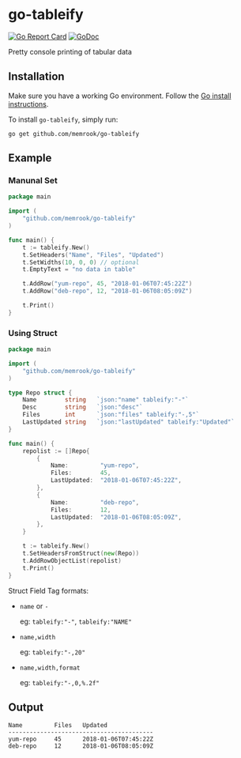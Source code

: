 # go-tableify

[![Go Report Card](https://goreportcard.com/badge/github.com/subchen/go-tableify)](https://goreportcard.com/report/github.com/subchen/go-tableify)
[![GoDoc](https://godoc.org/github.com/subchen/go-tableify?status.svg)](https://godoc.org/github.com/subchen/go-tableify)

Pretty console printing of tabular data

## Installation

Make sure you have a working Go environment. Follow the [Go install instructions](http://golang.org/doc/install.html).

To install `go-tableify`, simply run:

```
go get github.com/memrook/go-tableify
```

## Example

### Manunal Set

```go
package main

import (
	"github.com/memrook/go-tableify"
)

func main() {
	t := tableify.New()
	t.SetHeaders("Name", "Files", "Updated")
	t.SetWidths(10, 0, 0) // optional
	t.EmptyText = "no data in table"

	t.AddRow("yum-repo", 45, "2018-01-06T07:45:22Z")
	t.AddRow("deb-repo", 12, "2018-01-06T08:05:09Z")

	t.Print()
}
```

### Using Struct

```go
package main

import (
	"github.com/memrook/go-tableify"
)

type Repo struct {
	Name        string   `json:"name" tableify:"-"`
	Desc        string   `json:"desc"`
	Files       int      `json:"files" tableify:"-,5"`
	LastUpdated string   `json:"lastUpdated" tableify:"Updated"`
}

func main() {
	repolist := []Repo{
		{
			Name:         "yum-repo",
			Files:        45,
			LastUpdated:  "2018-01-06T07:45:22Z",
		},
		{
			Name:         "deb-repo",
			Files:        12,
			LastUpdated:  "2018-01-06T08:05:09Z",
		},
	}

	t := tableify.New()
	t.SetHeadersFromStruct(new(Repo))
	t.AddRowObjectList(repolist)
	t.Print()
}
```

Struct Field Tag formats:

- `name` or `-`

	eg: `tableify:"-"`, `tableify:"NAME"`

- `name,width`

	eg: `tableify:"-,20"`

- `name,width,format`

	eg: `tableify:"-,0,%.2f"`


## Output
```
Name         Files   Updated
-----------------------------------------
yum-repo     45      2018-01-06T07:45:22Z
deb-repo     12      2018-01-06T08:05:09Z
```
